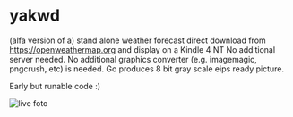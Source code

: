 # yakwd

(alfa version of a) stand alone weather forecast direct download from https://openweathermap.org and display on a Kindle 4 NT
No additional server needed.
No additional graphics converter (e.g. imagemagic, pngcrush, etc) is needed. Go produces 8 bit gray scale eips ready picture.

Early but runable code :)

![live foto](https://github.com/petervflocke/yakwd/blob/master/Docs/kindle-live.jpg)
